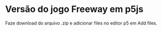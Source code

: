 <h1>Versão do jogo Freeway em p5js</h1>

<p>Faze download do arquivo .zip e adicionar files no editor p5 em Add files.</p>
